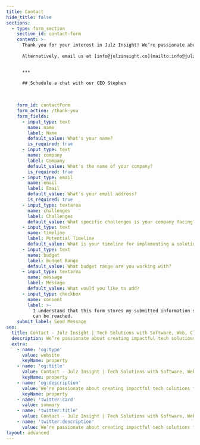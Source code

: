 ```yaml
---
title: Contact
hide_title: false
sections:
  - type: form_section
    section_id: contact-form
    content: >-
      Thank you for your interest in Julz Insight! We’re passionate about creating impactful tech solutions for businesses and individuals alike. Whether you’re looking for managed open-source solutions or custom tech services, we’re here to help. Reach out using the form below and discuss how we can collaborate.
    
      Alternatively, email us at [info@julzinsight.co](mailto:info@julzinsight.co).


      ***

      ## Schedule a chat with our CEO Stephen
    
      
    
    form_id: contactForm
    form_action: /thank-you
    form_fields:
      - input_type: text
        name: name
        label: Name
        default_value: What's your name?
        is_required: true
      - input_type: text
        name: company
        label: Company
        default_value: What's the name of your company?
        is_required: true
      - input_type: email
        name: email
        label: Email
        default_value: What's your email address?
        is_required: true
      - input_type: textarea
        name: challenges
        label: Challenges
        default_value: What specific challenges is your company facing?
      - input_type: text
        name: timeline
        label: Potential Timeline
        default_value: What is your timeline for implementing a solution?
      - input_type: text
        name: budget
        label: Budget Range
        default_value: What budget range are you working with?
      - input_type: textarea
        name: message
        label: Message
        default_value: What would you like to add?
      - input_type: checkbox
        name: consent
        label: >-
          I understand that this form stores my submitted information so I
          can be reached.
    submit_label: Send Message
seo:
  title: Contact - Julz Insight | Tech Solutions with Software, Web, Cloud & Digital Transformation Expertise
  description: We’re passionate about creating impactful tech solutions for businesses and individuals. Get in touch with us using the form below, and let’s discuss how we can collaborate.
  extra:
    - name: 'og:type'
      value: website
      keyName: property
    - name: 'og:title'
      value: Contact - Julz Insight | Tech Solutions with Software, Web, Cloud & Digital Transformation Expertise
      keyName: property
    - name: 'og:description'
      value: We’re passionate about creating impactful tech solutions for businesses and individuals. Get in touch with us using the form below, and let’s discuss how we can collaborate.
      keyName: property
    - name: 'twitter:card'
      value: summary
    - name: 'twitter:title'
      value: Contact - Julz Insight | Tech Solutions with Software, Web, Cloud & Digital Transformation Expertise
    - name: 'twitter:description'
      value: We’re passionate about creating impactful tech solutions for businesses and individuals. Get in touch with us using the form below, and let’s discuss how we can collaborate.
layout: advanced
---
```

